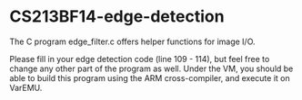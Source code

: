 CS213BF14-edge-detection
========================

The C program edge_filter.c offers helper functions for image I/O.

Please fill in your edge detection code (line 109 - 114), but feel free
to change any other part of the program as well. Under the VM, you should be able to build this program using the ARM cross-compiler, and execute it on VarEMU. 
